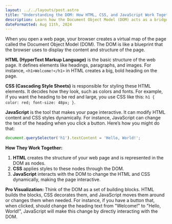```yaml
---
layout: ../../layouts/post.astro
title: "Understanding the DOM: How HTML, CSS, and JavaScript Work Together"
description: Learn how the Document Object Model (DOM) acts as a bridge between HTML, CSS, and JavaScript, turning web pages into interactive experiences with easy-to-understand examples.
dateFormatted: Aug 11th, 2024
---
```


When you open a web page, your browser creates a virtual map of the page called the Document Object Model (DOM). The DOM is like a blueprint that the browser uses to display the content and structure of the page.

**HTML (HyperText Markup Language)** is the basic structure of the web page. It defines elements like headings, paragraphs, and images. For instance, `<h1>Welcome!</h1>` in HTML creates a big, bold heading on the page.

**CSS (Cascading Style Sheets)** is responsible for styling these HTML elements. It decides how they look, such as colors and fonts. For example, if you want the heading to be red and large, you use CSS like this: `h1 { color: red; font-size: 48px; }`.

**JavaScript** is the tool that makes your page interactive. It can modify HTML content and CSS styles dynamically. For instance, JavaScript can change the text of the heading when you click a button. Here’s how you might do that:

```javascript
document.querySelector('h1').textContent = 'Hello, World!';
```

**How They Work Together:**

1. **HTML** creates the structure of your web page and is represented in the DOM as nodes.
2. **CSS** applies styles to these nodes through the DOM.
3. **JavaScript** interacts with the DOM to change the HTML and CSS dynamically, making the page interactive.

**Pro Visualization:** Think of the DOM as a set of building blocks. HTML builds the blocks, CSS decorates them, and JavaScript moves them around or changes them when needed. For instance, if you have a button that, when clicked, should change the heading text from "Welcome!" to "Hello, World!", JavaScript will make this change by directly interacting with the DOM.